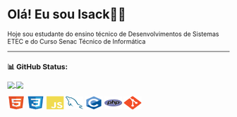 # Olá! Eu sou Isack👋👋
<p text-align="justify"> Hoje sou estudante do ensino técnico de Desenvolvimentos de Sistemas ETEC e do Curso Senac Técnico de Informática </p> 

---
### 📊 GitHub Status:
<div>
  <a href="https://github.com/anuraghazra/github-readme-stats">
    <img height="180em" align="center" src="https://github-readme-stats.vercel.app/api?username=Isack2022&show_icons=true&theme=dark"/>
  </a>
  <a href="https://github.com/anuraghazra/convoychat">
   <img height="180em" align="center" src="https://github-readme-stats.vercel.app/api/top-langs/?username=Isack2022&layout=compact&theme=dark"/>
  </a>
</div>
<div style="display: inline_block"><br>
  <img align="center" alt="Isack-HTML" height="30" width="40" src="https://raw.githubusercontent.com/devicons/devicon/master/icons/html5/html5-original.svg">
  <img align="center" alt="Isack-CSS" height="30" width="40" src="https://raw.githubusercontent.com/devicons/devicon/master/icons/css3/css3-original.svg">
  <img align="center" alt="Isack-Js" height="30" width="40" src="https://raw.githubusercontent.com/devicons/devicon/master/icons/javascript/javascript-plain.svg">
  <img align="center" alt="Isack-mysql" height="30" width="40" src="https://raw.githubusercontent.com/devicons/devicon/master/icons/mysql/mysql-plain.svg">
  <img align="center" alt="Isack-C" height="30" width="40" src="https://raw.githubusercontent.com/devicons/devicon/master/icons/c/c-original.svg">
  <img align="center" alt="Isack-Php" height="30" width="40" src="https://raw.githubusercontent.com/devicons/devicon/master/icons/php/php-original.svg">
  <img align="center" alt="Isack-Php" height="30" width="40" src="https://raw.githubusercontent.com/devicons/devicon/master/icons/git/git-original.svg">
 
</div>
